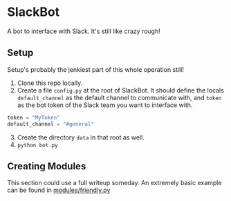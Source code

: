 # SlackBot
A bot to interface with Slack. It's still like crazy rough!

## Setup
Setup's probably the jenkiest part of this whole operation still!

1. Clone this repo locally.
2. Create a file `config.py` at the root of SlackBot. It should define the locals `default_channel` as the default channel to communicate with, and `token` as the bot token of the Slack team you want to interface with.

 ```python
 token = "MyToken"
 default_channel = "#general"
 ```
3. Create the directory `data` in that root as well.
4. `python bot.py`

## Creating Modules
This section could use a full writeup someday. An extremely basic example can be found in [modules/friendly.py](https://github.com/orez-/SlackBot/blob/master/modules/friendly.py)
